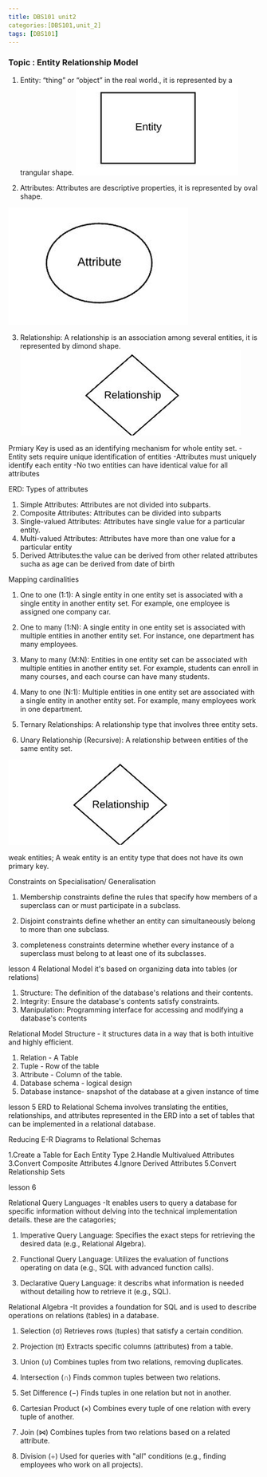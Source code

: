 ```yaml
---
title: DBS101 unit2
categories:[DBS101,unit_2]
tags: [DBS101]
---
```


### Topic : Entity Relationship Model
1. Entity: “thing” or “object” in the real world., it is represented by a trangular shape.
![entity](image.png)


2. Attributes: Attributes are descriptive properties, it is represented by oval shape.

![attributes](attributes.png)


3. Relationship: A relationship is an association among several entities, it is represented by dimond shape.
![relatopnal](relation.png)

Prmiary Key is used as an identifying mechanism for whole entity set.
-Entity sets require unique identification of entities -Attributes must uniquely identify each entity
-No two entities can have identical value for all attributes

ERD: Types of attributes
1. Simple Attributes: Attributes are not divided into subparts.
2. Composite Attributes: Attributes can be 
divided into subparts
3. Single-valued Attributes: Attributes have 
single value for a particular entity.
4. Multi-valued Attributes: Attributes have more 
than one value for a particular entity
5. Derived Attributes:the value can be derived from other related attributes sucha as age can be derived from date of birth

Mapping cardinalities

1. One to one (1:1): A single entity in one entity set is associated with a single entity in another entity set. For example, one employee is assigned one company car.

2. One to many (1:N): A single entity in one entity set is associated with multiple entities in another entity set. For instance, one department has many employees.

3. Many to many (M:N): Entities in one entity set can be associated with multiple entities in another entity set. For example, students can enroll in many courses, and each course can have many students.

4. Many to one (N:1): Multiple entities in one entity set are associated with a single entity in another entity set. For example, many employees work in one department.

5. Ternary Relationships: A relationship type that involves three entity sets.

6. Unary Relationship (Recursive): A relationship between entities of the same entity set.

![relational](relation.png)


weak entities; A weak entity is an entity type that does not have its own primary key.



Constraints on Specialisation/ Generalisation
1. Membership constraints
define the rules that specify how members of a superclass can or must participate in a subclass.

2. Disjoint constraints
define whether an entity can simultaneously belong to more than one subclass.

3. completeness constraints
determine whether every instance of a superclass must belong to at least one of its subclasses.

lesson 4
Relational Model it's based on organizing data into tables (or relations)
1. Structure: The definition of the database's relations 
and their contents. 
2. Integrity: Ensure the database's contents satisfy 
constraints. 
3. Manipulation: Programming interface for accessing and 
modifying a database's contents 

Relational Model Structure - it structures data in a way that is both intuitive and highly efficient.
1. Relation -  A Table
2. Tuple - Row of the table
3. Attribute - Column of the table.
4. Database schema - logical design
5. Database instance- snapshot of the database at a given instance of time

lesson 5
ERD to Relational Schema
involves translating the entities, relationships, and attributes represented in the ERD into a set of tables that can be implemented in a relational database.

Reducing E-R Diagrams to Relational Schemas

1.Create a Table for Each Entity Type
2.Handle Multivalued Attributes
3.Convert Composite Attributes
4.Ignore Derived Attributes
5.Convert Relationship Sets

lesson 6

Relational Query Languages -It enables users to query a database for specific information without delving into the technical implementation details.
 these are the catagories;

1. Imperative Query Language: Specifies the exact steps for retrieving the desired data (e.g., Relational Algebra).

2. Functional Query Language: Utilizes the evaluation of functions operating on data (e.g., SQL with advanced function calls).

3. Declarative Query Language: it describs what information is needed without detailing how to retrieve it (e.g., SQL).

Relational Algebra -It provides a foundation for SQL and is used to describe operations on relations (tables) in a database.

1. Selection (σ)
Retrieves rows (tuples) that satisfy a certain condition.



2. Projection (π)
Extracts specific columns (attributes) from a table.



3. Union (∪)
Combines tuples from two relations, removing duplicates.



4. Intersection (∩)
Finds common tuples between two relations.



5. Set Difference (−)
Finds tuples in one relation but not in another.



6. Cartesian Product (×)
Combines every tuple of one relation with every tuple of another.



7. Join (⋈)
Combines tuples from two relations based on a related attribute.



8. Division (÷)
Used for queries with "all" conditions (e.g., finding employees who work on all projects).


